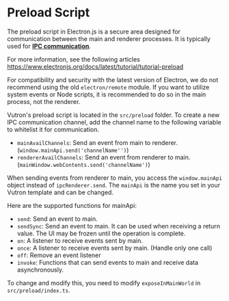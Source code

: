 # Preload Script

The preload script in Electron.js is a secure area designed for communication between the main and renderer processes. It is typically used for **[IPC communication](https://www.electronjs.org/docs/latest/tutorial/ipc)**.

For more information, see the following articles https://www.electronjs.org/docs/latest/tutorial/tutorial-preload

For compatibility and security with the latest version of Electron, we do not recommend using the old `electron/remote` module. If you want to utilize system events or Node scripts, it is recommended to do so in the main process, not the renderer.

Vutron's preload script is located in the `src/preload` folder. To create a new IPC communication channel, add the channel name to the following variable to whitelist it for communication.

- `mainAvailChannels`: Send an event from main to renderer. (`window.mainApi.send('channelName'')`)
- `rendererAvailChannels`: Send an event from renderer to main. (`mainWindow.webContents.send('channelName')`)

When sending events from renderer to main, you access the `window.mainApi` object instead of `ipcRenderer.send`. The `mainApi` is the name you set in your Vutron template and can be changed.

Here are the supported functions for mainApi:

- `send`: Send an event to main.
- `sendSync`: Send an event to main. It can be used when receiving a return value. The UI may be frozen until the operation is complete.
- `on`: A listener to receive events sent by main.
- `once`: A listener to receive events sent by main. (Handle only one call)
- `off`: Remove an event listener
- `invoke`: Functions that can send events to main and receive data asynchronously.

To change and modify this, you need to modify `exposeInMainWorld` in `src/preload/index.ts`.
